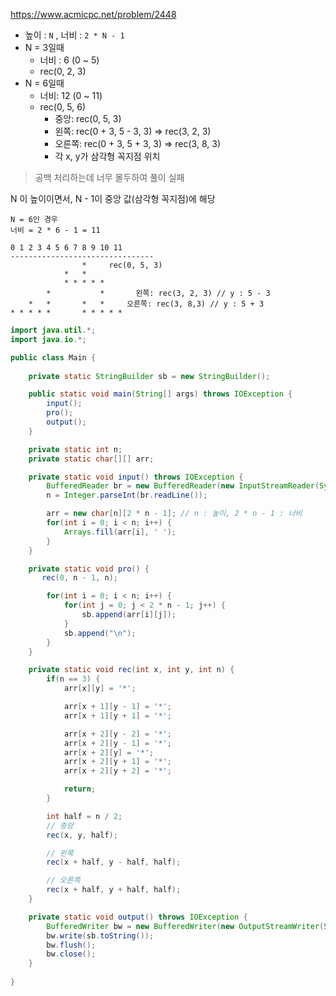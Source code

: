 https://www.acmicpc.net/problem/2448

- 높이 : `N` , 너비 : `2 * N - 1`
- N = 3일때
    - 너비 : 6 (0 ~ 5)
    - rec(0, 2, 3)
- N = 6일때
    - 너비: 12 (0 ~ 11)
    - rec(0, 5, 6)
        - 중앙: rec(0, 5, 3)
        - 왼쪽: rec(0 + 3, 5 - 3, 3) ⇒ rec(3, 2, 3)
        - 오른쪽: rec(0 + 3, 5 + 3, 3) ⇒ rec(3, 8, 3)
        - 각 x, y가 삼각형 꼭지점 위치

> 공백 처리하는데 너무 몰두하여 풀이 실패

N 이 높이이면서, N - 1이 중앙 값(삼각형 꼭지점)에 해당

```
N = 6인 경우 
너비 = 2 * 6 - 1 = 11 

0 1 2 3 4 5 6 7 8 9 10 11
--------------------------------
		    	*     rec(0, 5, 3)
		    *   *
			* * * * *
		*           *       왼쪽: rec(3, 2, 3) // y : 5 - 3
 	*   *       *   *     오른쪽: rec(3, 8,3) // y : 5 + 3
* * * * *		* * * * *		
```


```java
import java.util.*;
import java.io.*;

public class Main {
    
    private static StringBuilder sb = new StringBuilder();

    public static void main(String[] args) throws IOException {
        input();
        pro();
        output();
    }

    private static int n;
    private static char[][] arr;

    private static void input() throws IOException {
        BufferedReader br = new BufferedReader(new InputStreamReader(System.in));
        n = Integer.parseInt(br.readLine());

        arr = new char[n][2 * n - 1]; // n : 높이, 2 * n - 1 : 너비
        for(int i = 0; i < n; i++) {
            Arrays.fill(arr[i], ' ');
        }
    }

    private static void pro() {
       rec(0, n - 1, n);

        for(int i = 0; i < n; i++) {
            for(int j = 0; j < 2 * n - 1; j++) {
                sb.append(arr[i][j]);
            }
            sb.append("\n");
        }
    }

    private static void rec(int x, int y, int n) {
        if(n == 3) {
            arr[x][y] = '*';

            arr[x + 1][y - 1] = '*';
            arr[x + 1][y + 1] = '*';

            arr[x + 2][y - 2] = '*';
            arr[x + 2][y - 1] = '*';
            arr[x + 2][y] = '*';
            arr[x + 2][y + 1] = '*';
            arr[x + 2][y + 2] = '*';

            return;
        }

        int half = n / 2;
        // 중앙
        rec(x, y, half);

        // 왼쪽
        rec(x + half, y - half, half);

        // 오른쪽
        rec(x + half, y + half, half);
    }

    private static void output() throws IOException {
        BufferedWriter bw = new BufferedWriter(new OutputStreamWriter(System.out));
        bw.write(sb.toString());
        bw.flush();
        bw.close();
    }
    
}
```